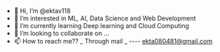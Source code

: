 - 👋 Hi, I’m @ektav118
- 👀 I’m interested in ML, AI, Data Science and Web Development
- 🌱 I’m currently learning Deep learning and Cloud Computing
- 💞️ I’m looking to collaborate on ...
- 📫 How to reach me?? _ Through mail _ ---- ekta080481@gmail.com

<!---
ektav118 is a ✨ special ✨ repository because its `README.md` (this file) appears on your GitHub profile.
You can click the Preview link to take a look at your changes.
--->
